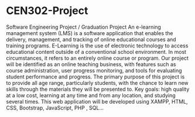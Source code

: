 # CEN302-Project
Software Engineering Project / Graduation Project
An e-learning management system (LMS) is a software application that enables the delivery, management, and tracking of online educational courses and training programs. E-Learning is the use of electronic technology to access educational content outside of a conventional school environment. In most circumstances, it refers to an entirely online course or program. Our project will be identified as an online teaching business, with features such as course administration, user progress monitoring, and tools for evaluating student performance and progress. The primary purpose of this project is to provide all age range, particularly students, with the chance to learn new skills through the materials they will be presented to.
Key goals: high quality at a low cost, learning at any time and from any location, and studying several times.
This web application will be developed using XAMPP, HTML, CSS, Bootstrap, JavaScript, PHP , SQL…
